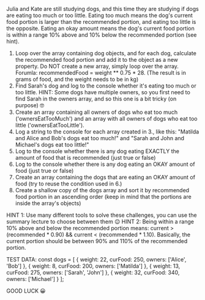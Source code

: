 Julia and Kate are still studying dogs, and this time they are studying if dogs are eating too much or too little.
Eating too much means the dog's current food portion is larger than the recommended portion, and eating too little is the opposite.
Eating an okay amount means the dog's current food portion is within a range 10% above and 10% below the recommended portion (see hint).

1. Loop over the array containing dog objects, and for each dog, calculate the recommended food portion and add it to the object as a new property. Do NOT create a new array, simply loop over the array. Forumla: recommendedFood = weight ** 0.75 * 28. (The result is in grams of food, and the weight needs to be in kg)
2. Find Sarah's dog and log to the console whether it's eating too much or too little. HINT: Some dogs have multiple owners, so you first need to find Sarah in the owners array, and so this one is a bit tricky (on purpose) 🤓
3. Create an array containing all owners of dogs who eat too much ('ownersEatTooMuch') and an array with all owners of dogs who eat too little ('ownersEatTooLittle').
4. Log a string to the console for each array created in 3., like this: "Matilda and Alice and Bob's dogs eat too much!" and "Sarah and John and Michael's dogs eat too little!"
5. Log to the console whether there is any dog eating EXACTLY the amount of food that is recommended (just true or false)
6. Log to the console whether there is any dog eating an OKAY amount of food (just true or false)
7. Create an array containing the dogs that are eating an OKAY amount of food (try to reuse the condition used in 6.)
8. Create a shallow copy of the dogs array and sort it by recommended food portion in an ascending order (keep in mind that the portions are inside the array's objects)

HINT 1: Use many different tools to solve these challenges, you can use the summary lecture to choose between them 😉
HINT 2: Being within a range 10% above and below the recommended portion means: current > (recommended * 0.90) && current < (recommended * 1.10). Basically, the current portion should be between 90% and 110% of the recommended portion.

TEST DATA:
const dogs = [
  { weight: 22, curFood: 250, owners: ['Alice', 'Bob'] },
  { weight: 8, curFood: 200, owners: ['Matilda'] },
  { weight: 13, curFood: 275, owners: ['Sarah', 'John'] },
  { weight: 32, curFood: 340, owners: ['Michael'] }
];

GOOD LUCK 😀

